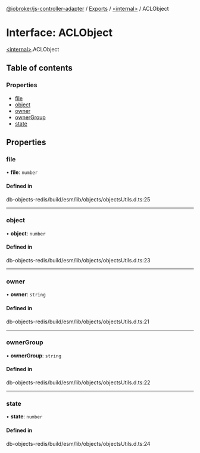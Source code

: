 [@iobroker/js-controller-adapter](../README.md) / [Exports](../modules.md) / [\<internal\>](../modules/internal_.md) / ACLObject

# Interface: ACLObject

[\<internal\>](../modules/internal_.md).ACLObject

## Table of contents

### Properties

- [file](internal_.ACLObject.md#file)
- [object](internal_.ACLObject.md#object)
- [owner](internal_.ACLObject.md#owner)
- [ownerGroup](internal_.ACLObject.md#ownergroup)
- [state](internal_.ACLObject.md#state)

## Properties

### file

• **file**: `number`

#### Defined in

db-objects-redis/build/esm/lib/objects/objectsUtils.d.ts:25

___

### object

• **object**: `number`

#### Defined in

db-objects-redis/build/esm/lib/objects/objectsUtils.d.ts:23

___

### owner

• **owner**: `string`

#### Defined in

db-objects-redis/build/esm/lib/objects/objectsUtils.d.ts:21

___

### ownerGroup

• **ownerGroup**: `string`

#### Defined in

db-objects-redis/build/esm/lib/objects/objectsUtils.d.ts:22

___

### state

• **state**: `number`

#### Defined in

db-objects-redis/build/esm/lib/objects/objectsUtils.d.ts:24
